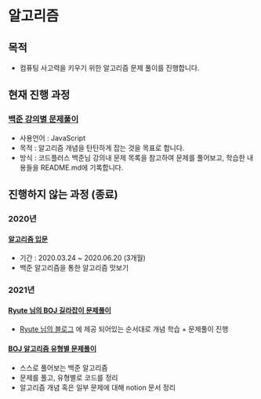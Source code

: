 # 알고리즘

## 목적

- 컴퓨팅 사고력을 키우기 위한 알고리즘 문제 풀이를 진행합니다.


## 현재 진행 과정
### [백준 강의별 문제풀이](./boj_lecture/)
- 사용언어 : JavaScript
- 목적 : 알고리즘 개념을 탄탄하게 잡는 것을 목표로 합니다.
- 방식 : 코드플러스 백준님 강의내 문제 목록을 참고하여 문제를 풀어보고, 학습한 내용들을 README.md에 기록합니다.

## 진행하지 않는 과정 (종료)
### 2020년
#### [알고리즘 입문](./src/)
- 기간 : 2020.03.24 ~ 2020.06.20 (3개월)
- 백준 알고리즘을 통한 알고리즘 맛보기

### 2021년
#### [Ryute 님의 BOJ 길라잡이 문제풀이](./algorithm_from_2021/src/main/kotlin/ryute/)
- [Ryute 님의 블로그]() 에 제공 되어있는 순서대로 개념 학습 + 문제풀이 진행

#### [BOJ 알고리즘 유형별 문제풀이](/algorithm_from_2021/src/main/kotlin/self_boj/)
- 스스로 풀어보는 백준 알고리즘
- 문제를 풀고, 유형별로 코드를 정리
- 알고리즘 개념 혹은 일부 문제에 대해 notion 문서 정리